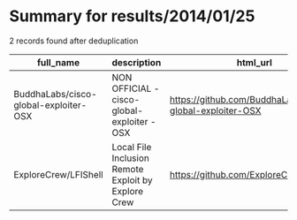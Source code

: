 
# Summary for results/2014/01/25
    
2 records found after deduplication

| full_name | description | html_url | matched_list | matched_count | pushed_at | size | stargazers_count | language | forks_count | vul_ids |
|---------------------------------------|-----------------------------------------------------|----------------------------------------------------------|----------------|-----------------|---------------------------|--------|--------------------|------------|---------------|-----------|
| BuddhaLabs/cisco-global-exploiter-OSX | NON OFFICIAL - cisco-global-exploiter - OSX | https://github.com/BuddhaLabs/cisco-global-exploiter-OSX | ['exploit'] | 1 | 2014-01-25 03:21:00+00:00 | 144 | 1 | Perl | 1 | [] |
| ExploreCrew/LFIShell | Local File Inclusion Remote Exploit by Explore Crew | https://github.com/ExploreCrew/LFIShell | ['exploit'] | 1 | 2014-01-25 15:48:14+00:00 | 136 | 0 | | 0 | [] |
